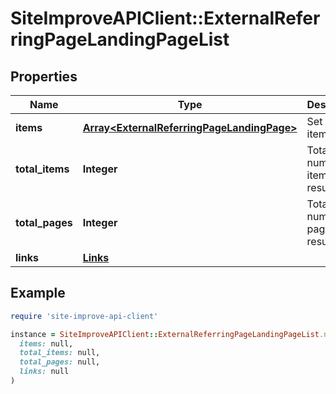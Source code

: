 # SiteImproveAPIClient::ExternalReferringPageLandingPageList

## Properties

| Name | Type | Description | Notes |
| ---- | ---- | ----------- | ----- |
| **items** | [**Array&lt;ExternalReferringPageLandingPage&gt;**](ExternalReferringPageLandingPage.md) | Set of items. |  |
| **total_items** | **Integer** | Total number of items in result set. |  |
| **total_pages** | **Integer** | Total number of pages in result set. |  |
| **links** | [**Links**](Links.md) |  | [optional] |

## Example

```ruby
require 'site-improve-api-client'

instance = SiteImproveAPIClient::ExternalReferringPageLandingPageList.new(
  items: null,
  total_items: null,
  total_pages: null,
  links: null
)
```

